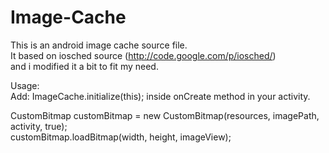 Image-Cache
===========

This is an android image cache source file.  
It based on iosched source (http://code.google.com/p/iosched/)  
and i modified it a bit to fit my need.  
  
Usage:  
Add: ImageCache.initialize(this); inside onCreate method in your activity.  
  
CustomBitmap customBitmap = new CustomBitmap(resources, imagePath, activity, true);  
customBitmap.loadBitmap(width, height, imageView);